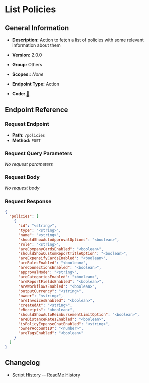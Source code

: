 # List Policies

## General Information

- **Description:** Action to fetch a list of policies with some relevant information about them

- **Version:** 2.0.0
- **Group:** Others
- **Scopes:**: _None_
- **Endpoint Type:** Action
- **Code:** [🔗](https://github.com/NangoHQ/integration-templates/tree/main/integrations/expensify/actions/list-policies.ts)

## Endpoint Reference

### Request Endpoint

- **Path:** `/policies`
- **Method:** `POST`

### Request Query Parameters

_No request parameters_

### Request Body

_No request body_

### Request Response

```json
{
  "policies": [
    {
      "id": "<string>",
      "type": "<string>",
      "name": "<string>",
      "shouldShowAutoApprovalOptions": "<boolean>",
      "role": "<string>",
      "areCompanyCardsEnabled": "<boolean>",
      "shouldShowCustomReportTitleOption": "<boolean>",
      "areExpensifyCardsEnabled": "<boolean>",
      "areRulesEnabled": "<boolean>",
      "areConnectionsEnabled": "<boolean>",
      "approvalMode": "<string>",
      "areCategoriesEnabled": "<boolean>",
      "areReportFieldsEnabled": "<boolean>",
      "areWorkflowsEnabled": "<boolean>",
      "outputCurrency": "<string>",
      "owner": "<string>",
      "areInvoicesEnabled": "<boolean>",
      "createdAt": "<string>",
      "eReceipts": "<boolean>",
      "shouldShowAutoReimbursementLimitOption": "<boolean>",
      "areDistanceRatesEnabled": "<boolean>",
      "isPolicyExpenseChatEnabled": "<string>",
      "ownerAccountID": "<number>",
      "areTagsEnabled": "<boolean>"
    }
  ]
}
```

## Changelog

- [Script History](https://github.com/NangoHQ/integration-templates/commits/main/integrations/expensify/actions/list-policies.ts)
-- [ReadMe History](https://github.com/NangoHQ/integration-templates/commits/main/integrations/expensify/actions/list-policies.md)
